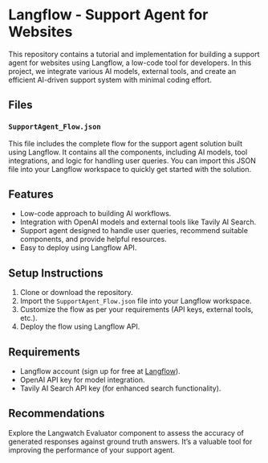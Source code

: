 # Langflow - Support Agent for Websites

This repository contains a tutorial and implementation for building a support agent for websites using Langflow, a low-code tool for developers. In this project, we integrate various AI models, external tools, and create an efficient AI-driven support system with minimal coding effort.

## Files

### `SupportAgent_Flow.json`
This file includes the complete flow for the support agent solution built using Langflow. It contains all the components, including AI models, tool integrations, and logic for handling user queries. You can import this JSON file into your Langflow workspace to quickly get started with the solution.

## Features
- Low-code approach to building AI workflows.
- Integration with OpenAI models and external tools like Tavily AI Search.
- Support agent designed to handle user queries, recommend suitable components, and provide helpful resources.
- Easy to deploy using Langflow API.

## Setup Instructions
1. Clone or download the repository.
2. Import the `SupportAgent_Flow.json` file into your Langflow workspace.
3. Customize the flow as per your requirements (API keys, external tools, etc.).
4. Deploy the flow using Langflow API.

## Requirements
- Langflow account (sign up for free at [Langflow](https://www.langflow.com)).
- OpenAI API key for model integration.
- Tavily AI Search API key (for enhanced search functionality).

## Recommendations
Explore the Langwatch Evaluator component to assess the accuracy of generated responses against ground truth answers. It’s a valuable tool for improving the performance of your support agent.
